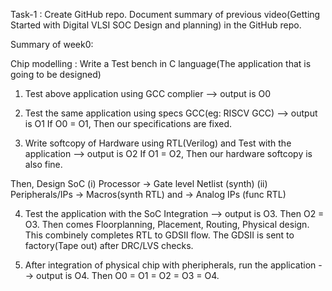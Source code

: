 Task-1 : Create GitHub repo. Document summary of previous video(Getting Started with Digital VLSI SOC Design and planning) in the GitHub repo.

Summary of week0:

Chip modelling :
Write a Test bench in C language(The application that is going to be designed)

1) Test above application using GCC complier --> output is O0

2) Test the same application using specs GCC(eg: RISCV GCC) --> output is O1
If O0 = O1, Then our specifications are fixed.

3) Write softcopy of Hardware using RTL(Verilog) and Test with the application --> output is O2
If O1 = O2, Then our hardware softcopy is also fine.

Then, Design SoC
(i) Processor -> Gate level Netlist (synth)
(ii) Peripherals/IPs -> Macros(synth RTL)   and   -> Analog IPs (func RTL)

4) Test the application with the SoC Integration --> output is O3. 
Then O2 = O3.
Then comes Floorplanning, Placement, Routing, Physical design. 
This combinely completes RTL to GDSII flow.
The GDSII is sent to factory(Tape out) after DRC/LVS checks.

5) After integration of physical chip with pheripherals, run the application --> output is O4. 
Then O0 = O1 = O2 = O3 = O4.
